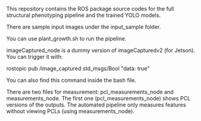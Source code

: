 This repository contains the ROS package source codes for the full structural phenotyping pipeline and the trained YOLO models.

There are sample input images under the input_sample folder.

You can use plant_growth.sh to run the pipeline.

imageCaptured_node is a dummy version of imageCapturedv2 (for Jetson). You can trigger it with:

rostopic pub /image_captured std_msgs/Bool "data: true"

You can also find this command inside the bash file.

There are two files for measurement: pcl_measurements_node and measurements_node.
The first one (pcl_measurements_node) shows PCL versions of the outputs.
The automated pipeline only measures features without viewing PCLs (using measurements_node).
